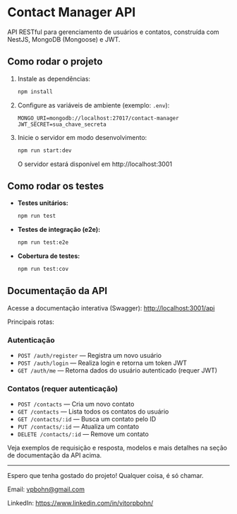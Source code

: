 # Contact Manager API

API RESTful para gerenciamento de usuários e contatos, construída com NestJS, MongoDB (Mongoose) e JWT.

## Como rodar o projeto

1. Instale as dependências:
   ```bash
   npm install
   ```
2. Configure as variáveis de ambiente (exemplo: `.env`):
   ```env
   MONGO_URI=mongodb://localhost:27017/contact-manager
   JWT_SECRET=sua_chave_secreta
   ```
3. Inicie o servidor em modo desenvolvimento:
   ```bash
   npm run start:dev
   ```
   O servidor estará disponível em http://localhost:3001

## Como rodar os testes

- **Testes unitários:**
  ```bash
  npm run test
  ```
- **Testes de integração (e2e):**
  ```bash
  npm run test:e2e
  ```
- **Cobertura de testes:**
  ```bash
  npm run test:cov
  ```

## Documentação da API

Acesse a documentação interativa (Swagger):
[http://localhost:3001/api](http://localhost:3001/api)

Principais rotas:

### Autenticação
- `POST /auth/register` — Registra um novo usuário
- `POST /auth/login` — Realiza login e retorna um token JWT
- `GET /auth/me` — Retorna dados do usuário autenticado (requer JWT)

### Contatos (requer autenticação)
- `POST /contacts` — Cria um novo contato
- `GET /contacts` — Lista todos os contatos do usuário
- `GET /contacts/:id` — Busca um contato pelo ID
- `PUT /contacts/:id` — Atualiza um contato
- `DELETE /contacts/:id` — Remove um contato

Veja exemplos de requisição e resposta, modelos e mais detalhes na seção de documentação da API acima.

---
Espero que tenha gostado do projeto! Qualquer coisa, é só chamar.

Email: vpbohn@gmail.com

LinkedIn: https://www.linkedin.com/in/vitorpbohn/